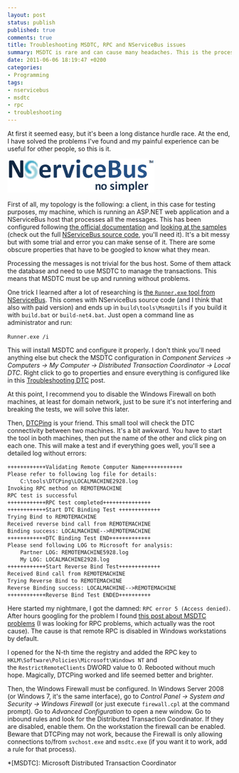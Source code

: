 ```yaml
---
layout: post
status: publish
published: true
comments: true
title: Troubleshooting MSDTC, RPC and NServiceBus issues
summary: MSDTC is rare and can cause many headaches. This is the process I followed to track down the problems I was having
date: 2011-06-06 18:19:47 +0200
categories:
- Programming
tags:
- nservicebus
- msdtc
- rpc
- troubleshooting
---
```

At first it seemed easy, but it's been a long distance hurdle race. At the end, I have solved the problems I've found and my painful experience can be useful for other people, so this is it.

![NServiceBus old logo](/images/nservicebus.png)

First of all, my topology is the following: a client, in this case for testing purposes, my machine, which is running an ASP.NET web application and a NServiceBus host that processes all the messages. This has been configured following [the official documentation](http://docs.particular.net/) and [looking at the samples](http://docs.particular.net/samples/) (check out the full [NServiceBus source code](https://github.com/Particular/NServiceBus), you'll need it). It's a bit messy but with some trial and error you can make sense of it. There are some obscure properties that have to be googled to know what they mean.

Processing the messages is not trivial for the bus host. Some of them attack the database and need to use MSDTC to manage the transactions. This means that MSDTC must be up and running without problems.

One trick I learned after a lot of researching is [the `Runner.exe` tool from NServiceBus](https://web.archive.org/web/20120331064930/http://blog.zoolutions.se/post/2010/04/01/Conquering-NServiceBus-part-5-e28093-Troubleshooting-DTC.aspx). This comes with NServiceBus source code (and I think that also with paid version) and ends up in `build\tools\MsmqUtils` if you build it with `build.bat` or `build-net4.bat`. Just open a command line as administrator and run:

`Runner.exe /i`

This will install MSDTC and configure it properly. I don't think you'll need anything else but check the MSDTC configuration in _Component Services -> Computers -> My Computer -> Distributed Transaction Coordinator -> Local DTC_. Right click to go to properties and ensure everything is configured like in this [Troubleshooting DTC](https://web.archive.org/web/20120331064930/http://blog.zoolutions.se/post/2010/04/01/Conquering-NServiceBus-part-5-e28093-Troubleshooting-DTC.aspx) post.

At this point, I recommend you to disable the Windows Firewall on both machines, at least for domain network, just to be sure it's not interfering and breaking the tests, we will solve this later.

Then, [DTCPing](http://www.microsoft.com/downloads/details.aspx?displaylang=en&FamilyID=5e325025-4dcd-4658-a549-1d549ac17644) is your friend. This small tool will check the DTC connectivity between two machines. It's a bit awkward. You have to start the tool in both machines, then put the name of the other and click ping on each one. This will make a test and if everything goes well, you'll see a detailed log without errors:

~~~~~~~~
++++++++++++Validating Remote Computer Name++++++++++++
Please refer to following log file for details:
	C:\tools\DTCPing\LOCALMACHINE2928.log
Invoking RPC method on REMOTEMACHINE
RPC test is successful
++++++++++++RPC test completed+++++++++++++++
++++++++++++Start DTC Binding Test +++++++++++++
Trying Bind to REMOTEMACHINE
Received reverse bind call from REMOTEMACHINE
Binding success: LOCALMACHINE-->REMOTEMACHINE
++++++++++++DTC Binding Test END+++++++++++++
Please send following LOG to Microsoft for analysis:
	Partner LOG: REMOTEMACHINE5928.log
	My LOG: LOCALMACHINE2928.log
++++++++++++Start Reverse Bind Test+++++++++++++
Received Bind call from REMOTEMACHINE
Trying Reverse Bind to REMOTEMACHINE
Reverse Binding success: LOCALMACHINE-->REMOTEMACHINE
++++++++++++Reverse Bind Test ENDED++++++++++
~~~~~~~~

Here started my nightmare, I got the damned: `RPC error 5 (Access denied)`. After hours googling for the problem I found [this post about MSDTC problems](http://blogs.msdn.com/b/distributedservices/archive/2008/11/12/troubleshooting-msdtc-issues-with-the-dtcping-tool.aspx) (I was looking for RPC problems, which actually was the root cause). The cause is that remote RPC is disabled in Windows workstations by default.

I opened for the N-th time the registry and added the RPC key to `HKLM\Software\Policies\Microsoft\Windows NT` and the `RestrictRemoteClients` DWORD value to 0. Rebooted without much hope. Magically, DTCPing worked and life seemed better and brighter.

Then, the Windows Firewall must be configured. In Windows Server 2008 (or Windows 7, it's the same interface), go to _Control Panel -> System and Security -> Windows Firewall_ (or just execute `firewall.cpl` at the command prompt). Go to _Advanced Configuration_ to open a new window. Go to inbound rules and look for the Distributed Transaction Coordinator. If they are disabled, enable them. On the workstation the firewall can be enabled. Beware that DTCPing may not work, because the Firewall is only allowing connections to/from `svchost.exe` and `msdtc.exe` (if you want it to work, add a rule for that process).

*[MSDTC]: Microsoft Distributed Transaction Coordinator
